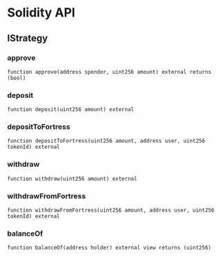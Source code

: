 # Solidity API

## IStrategy

### approve

```solidity
function approve(address spender, uint256 amount) external returns (bool)
```

### deposit

```solidity
function deposit(uint256 amount) external
```

### depositToFortress

```solidity
function depositToFortress(uint256 amount, address user, uint256 tokenId) external
```

### withdraw

```solidity
function withdraw(uint256 amount) external
```

### withdrawFromFortress

```solidity
function withdrawFromFortress(uint256 amount, address user, uint256 tokenId) external
```

### balanceOf

```solidity
function balanceOf(address holder) external view returns (uint256)
```

